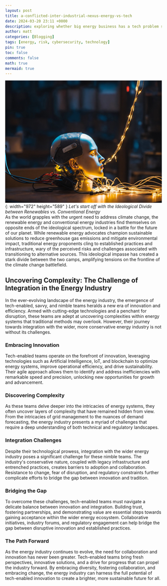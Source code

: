 ```yaml
---
layout: post
title: a-conflicted-inter-industrial-nexus-energy-vs-tech
date: 2024-03-20 23:11 +0000
description: exploring whether big energy business has a tech problem stemming from industry biases and/or disillusionment from the ideological battle in climate change
author: matt
categories: [Blogging]
tags: [energy, risk, cybersecurity, technology]
pin: true
toc: false
comments: false
math: true
mermaid: true
---
```

![Desktop View](https://github.com/shaoyanji/shaoyanji.github.io/blob/main/_posts/20200320/1.jpg){: width="972" height="589" }
_Let's start off with the Ideological Divide between Renewables vs. Conventional Energy_  
As the world grapples with the urgent need to address climate change, the renewable energy and conventional energy industries find themselves on opposite ends of the ideological spectrum, locked in a battle for the future of our planet. While renewable energy advocates champion sustainable solutions to reduce greenhouse gas emissions and mitigate environmental impact, traditional energy proponents cling to established practices and infrastructure, wary of the perceived risks and challenges associated with transitioning to alternative sources. This ideological impasse has created a stark divide between the two camps, amplifying tensions on the frontline of the climate change battlefield.

## Uncovering Complexity: The Challenge of Integration in the Energy Industry

In the ever-evolving landscape of the energy industry, the emergence of tech-enabled, savvy, and nimble teams heralds a new era of innovation and efficiency. Armed with cutting-edge technologies and a penchant for disruption, these teams are adept at uncovering complexities within energy systems that traditional methods may overlook. However, their journey towards integration with the wider, more conservative energy industry is not without its challenges.

### Embracing Innovation

Tech-enabled teams operate on the forefront of innovation, leveraging technologies such as Artificial Intelligence, IoT, and blockchain to optimize energy systems, improve operational efficiency, and drive sustainability. Their agile approach allows them to identify and address inefficiencies with remarkable speed and precision, unlocking new opportunities for growth and advancement.

### Discovering Complexity

As these teams delve deeper into the intricacies of energy systems, they often uncover layers of complexity that have remained hidden from view. From the intricacies of grid management to the nuances of demand forecasting, the energy industry presents a myriad of challenges that require a deep understanding of both technical and regulatory landscapes.

### Integration Challenges

Despite their technological prowess, integration with the wider energy industry poses a significant challenge for these nimble teams. The industry's conservative nature, coupled with legacy infrastructure and entrenched practices, creates barriers to adoption and collaboration. Resistance to change, fear of disruption, and regulatory constraints further complicate efforts to bridge the gap between innovation and tradition.

### Bridging the Gap

To overcome these challenges, tech-enabled teams must navigate a delicate balance between innovation and integration. Building trust, fostering partnerships, and demonstrating value are essential steps towards gaining acceptance within the wider energy ecosystem. Collaborative initiatives, industry forums, and regulatory engagement can help bridge the gap between disruptive innovation and established practices.

### The Path Forward

As the energy industry continues to evolve, the need for collaboration and innovation has never been greater. Tech-enabled teams bring fresh perspectives, innovative solutions, and a drive for progress that can propel the industry forward. By embracing diversity, fostering collaboration, and embracing change, the energy industry can harness the full potential of tech-enabled innovation to create a brighter, more sustainable future for all.
